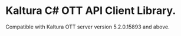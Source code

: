 # Kaltura C# OTT API Client Library.
Compatible with Kaltura OTT server version 5.2.0.15893 and above.
